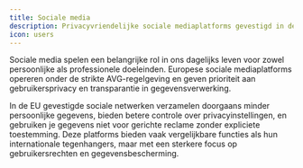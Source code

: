 ```yaml
---
title: Sociale media
description: Privacyvriendelijke sociale mediaplatforms gevestigd in de EU die alternatieven bieden voor de grote internationale netwerken.
icon: users
---
```


Sociale media spelen een belangrijke rol in ons dagelijks leven voor zowel persoonlijke als professionele doeleinden. Europese sociale mediaplatforms opereren onder de strikte AVG-regelgeving en geven prioriteit aan gebruikersprivacy en transparantie in gegevensverwerking.

In de EU gevestigde sociale netwerken verzamelen doorgaans minder persoonlijke gegevens, bieden betere controle over privacyinstellingen, en gebruiken je gegevens niet voor gerichte reclame zonder expliciete toestemming. Deze platforms bieden vaak vergelijkbare functies als hun internationale tegenhangers, maar met een sterkere focus op gebruikersrechten en gegevensbescherming.